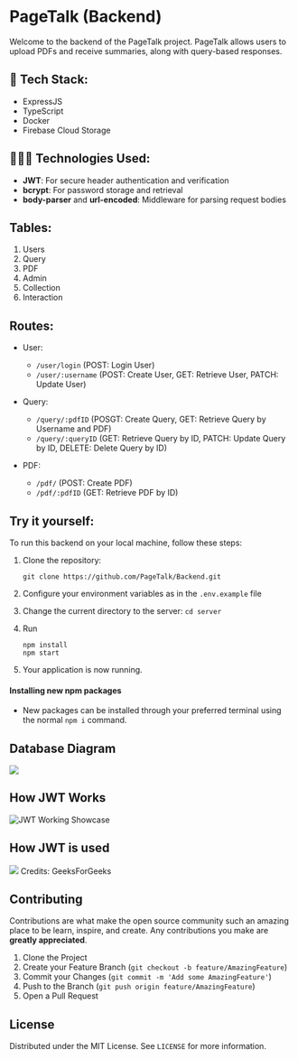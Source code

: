 # PageTalk (Backend)

Welcome to the backend of the PageTalk project. PageTalk allows users to upload PDFs and receive summaries, along with query-based responses.

## 🔧 Tech Stack:
- ExpressJS
- TypeScript
- Docker
- Firebase Cloud Storage

## 👨🏻‍💻 Technologies Used:
- **JWT**: For secure header authentication and verification
- **bcrypt**: For password storage and retrieval
- **body-parser** and **url-encoded**: Middleware for parsing request bodies

## Tables:

1. Users
2. Query
3. PDF
4. Admin
5. Collection
6. Interaction

## Routes:

- User:
   - `/user/login` (POST: Login User)
   - `/user/:username` (POST: Create User, GET: Retrieve User, PATCH: Update User) 

- Query:
   - `/query/:pdfID` (POSGT: Create Query, GET: Retrieve Query by Username and PDF)
   - `/query/:queryID` (GET: Retrieve Query by ID, PATCH: Update Query by ID, DELETE: Delete Query by ID)

- PDF:
   - `/pdf/` (POST: Create PDF)
   - `/pdf/:pdfID` (GET: Retrieve PDF by ID)


## Try it yourself:

To run this backend on your local machine, follow these steps:

1. Clone the repository:
   
   ```shell
   git clone https://github.com/PageTalk/Backend.git
   ```
2. Configure your environment variables as in the `.env.example` file
3. Change the current directory to the server: `cd server`
4. Run
  
   ```
   npm install
   npm start
   ```
5. Your application is now running.

#### Installing new npm packages
- New packages can be installed through your preferred terminal using the normal `npm i` command.

## Database Diagram

<img src="https://i.ibb.co/wNPdS4S/PageTalk.png">

## How JWT Works

<img src="https://i.stack.imgur.com/b2dzI.png" alt="JWT Working Showcase">

## How JWT is used

<img src="https://media.geeksforgeeks.org/wp-content/uploads/20210925202132/Untitled1-660x404.png">
Credits: GeeksForGeeks

## Contributing
Contributions are what make the open source community such an amazing place to be learn, inspire, and create. Any contributions you make are **greatly appreciated**.

1.  Clone the Project
2.  Create your Feature Branch (`git checkout -b feature/AmazingFeature`)
3.  Commit your Changes (`git commit -m 'Add some AmazingFeature'`)
4.  Push to the Branch (`git push origin feature/AmazingFeature`)
5.  Open a Pull Request


## License
Distributed under the MIT License. See `LICENSE` for more information.